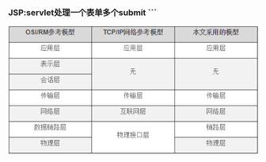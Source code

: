 ### JSP:servlet处理一个表单多个submit  ```
![几种分层模型比较](https://github.com/Jingle-seven/demos/blob/master/support/article/img/20180303160057.png)   
